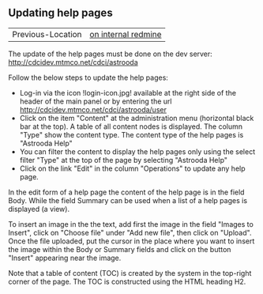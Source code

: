 Updating help pages
---

|||
| :- | :- |
| Previous-Location | [on internal redmine](https://redmine.astro.unige.ch/projects/integral-web-analysis/wiki/Updating_help_pages) |

The update of the help pages must be done on the dev server:
http://cdcidev.mtmco.net/cdci/astrooda

Follow the below steps to update the help pages:

* Log-in via the icon !login-icon.jpg! available at the right side of the header of the main panel or by entering the url http://cdcidev.mtmco.net/cdci/astrooda/user
* Click on the item "Content" at the administration menu (horizontal black bar at the top). A table of all content nodes is displayed. The column "Type" show the content type. The content type of the help pages is "Astrooda Help"
* You can filter the content to display the help pages only using the select filter "Type" at the top of the page by selecting "Astrooda Help"
* Click on the link "Edit" in the column "Operations" to update any help page.

In the edit form of a help page the content of the help page is in the field Body. While the field Summary can be used when a list of a help pages is displayed (a view).

To insert an image in the the text, add first the image in the field "Images to Insert", click on "Choose file" under "Add new file", then click on "Upload". Once the file uploaded, put the cursor in the place where you want to insert the image within the Body or Summary fields and click on the button "Insert" appearing near the image.

Note that a table of content (TOC) is created by the system in the top-right corner of the page. The TOC is constructed using the HTML heading H2.

